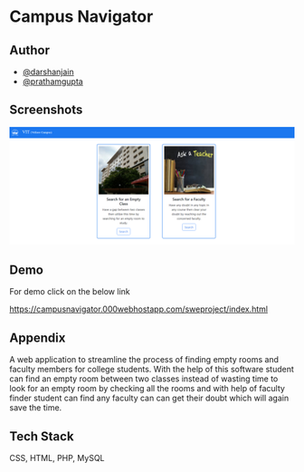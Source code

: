 # Campus Navigator

## Author

- [@darshanjain](https://github.com/darshanjaipuria)
- [@prathamgupta](https://github.com/prathamgupt)


## Screenshots

![Campus Navigator](https://github.com/prathamgupt/Campus_Navigator/blob/main/Screenshot/Screenshot%202023-03-24%20233836.png?raw=true)

## Demo

For demo click on the below link

https://campusnavigator.000webhostapp.com/sweproject/index.html

## Appendix


A web application to streamline the process of finding empty rooms and faculty members for college students. With the help of this software student can find an empty room between two classes instead of wasting time to look for an empty room by checking all the rooms and with help of faculty finder student can find any faculty can can get their doubt which will again save the time.

## Tech Stack

CSS,
HTML,
PHP,
MySQL


